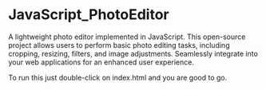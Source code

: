 # JavaScript_PhotoEditor
A lightweight photo editor implemented in JavaScript. This open-source project allows users to perform basic photo editing tasks, including cropping, resizing, filters, and image adjustments. Seamlessly integrate into your web applications for an enhanced user experience.

To run this just double-click on index.html and you are good to go. 
